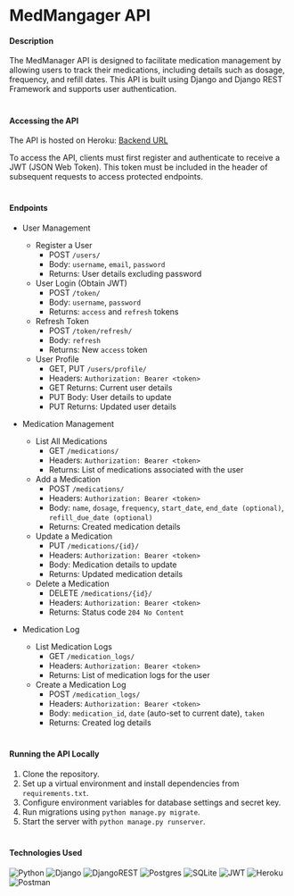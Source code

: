 <!-- markdownlint-disable -->
# MedMangager API

#### Description 

The MedManager API is designed to facilitate medication management by allowing users to track their medications, including details such as dosage, frequency, and refill dates. This API is built using Django and Django REST Framework and supports user authentication.

#

#### Accessing the API

The API is hosted on Heroku:
<a href="">Backend URL</a>

To access the API, clients must first register and authenticate to receive a JWT (JSON Web Token). This token must be included in the header of subsequent requests to access protected endpoints.

<!-- **Base URL:** https://medmanager-api.herokuapp.com/ -->


#

#### Endpoints 

- User Management
  - Register a User
    - POST `/users/`
    - Body: `username`, `email`, `password`
    - Returns: User details excluding password
  - User Login (Obtain JWT)
    - POST `/token/`
    - Body: `username`, `password`
    - Returns: `access` and `refresh` tokens
  - Refresh Token
    - POST `/token/refresh/`
    - Body: `refresh`
    - Returns: New `access` token
  - User Profile
    - GET, PUT `/users/profile/`
    - Headers: `Authorization: Bearer <token>`
    - GET Returns: Current user details
    - PUT Body: User details to update
    - PUT Returns: Updated user details

- Medication Management
  - List All Medications
    - GET `/medications/`
    - Headers: `Authorization: Bearer <token>`
    - Returns: List of medications associated with the user
  - Add a Medication
    - POST `/medications/`
    - Headers: `Authorization: Bearer <token>`
    - Body: `name`, `dosage`, `frequency`, `start_date`, `end_date (optional)`, `refill_due_date (optional)`
    - Returns: Created medication details
  - Update a Medication
    - PUT `/medications/{id}/`
    - Headers: `Authorization: Bearer <token>`
    - Body: Medication details to update
    - Returns: Updated medication details
  - Delete a Medication
    - DELETE `/medications/{id}/`
    - Headers: `Authorization: Bearer <token>`
    - Returns: Status code `204 No Content`
- Medication Log
  - List Medication Logs
    - GET `/medication_logs/`
    - Headers: `Authorization: Bearer <token>`
    - Returns: List of medication logs for the user
  - Create a Medication Log
    - POST `/medication_logs/`
    - Headers: `Authorization: Bearer <token>`
    - Body: `medication_id`, `date` (auto-set to current date), `taken`
    - Returns: Created log details


#

#### Running the API Locally

1. Clone the repository.
2. Set up a virtual environment and install dependencies from `requirements.txt`.
3. Configure environment variables for database settings and secret key.
4. Run migrations using `python manage.py migrate`.
5. Start the server with `python manage.py runserver`.


#


#### Technologies Used 

![Python](https://img.shields.io/badge/python-3670A0?style=for-the-badge&logo=python&logoColor=ffdd54)
![Django](https://img.shields.io/badge/django-%23092E20.svg?style=for-the-badge&logo=django&logoColor=white)
![DjangoREST](https://img.shields.io/badge/DJANGO-REST-ff1709?style=for-the-badge&logo=django&logoColor=white&color=ff1709&labelColor=gray)
![Postgres](https://img.shields.io/badge/postgres-%23316192.svg?style=for-the-badge&logo=postgresql&logoColor=white)
![SQLite](https://img.shields.io/badge/sqlite-%2307405e.svg?style=for-the-badge&logo=sqlite&logoColor=white)
![JWT](https://img.shields.io/badge/JWT-black?style=for-the-badge&logo=JSON%20web%20tokens)
![Heroku](https://img.shields.io/badge/heroku-%23430098.svg?style=for-the-badge&logo=heroku&logoColor=white)
![Postman](https://img.shields.io/badge/Postman-FF6C37?style=for-the-badge&logo=postman&logoColor=white)

